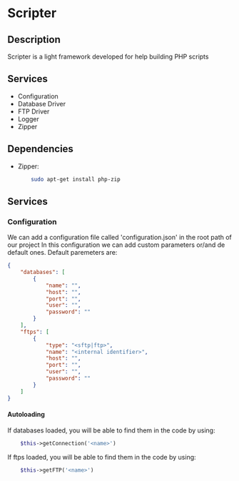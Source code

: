 # Scripter

## Description

Scripter is a light framework developed for help building PHP scripts

## Services
 - Configuration 
 - Database Driver
 - FTP Driver
 - Logger
 - Zipper

## Dependencies

- Zipper:
    ```bash
        sudo apt-get install php-zip
    ```

## Services

### Configuration

We can add a configuration file called 'configuration.json' in the root path of our project
In this configuration we can add custom parameters or/and de default ones. Default paremeters are:

```json
{
    "databases": [
        {
            "name": "",
            "host": "",
            "port": "",
            "user": "",
            "password": ""
        }
    ],
    "ftps": [
        {
            "type": "<sftp|ftp>",
            "name": "<internal identifier>",
            "host": "",
            "port": "",
            "user": "",
            "password": ""
        }
    ]
}
```

#### Autoloading

If databases loaded, you will be able to find them in the code by using:
```php
    $this->getConnection('<name>')
```

If ftps loaded, you will be able to find them in the code by using:
```php
    $this->getFTP('<name>')
```
    
